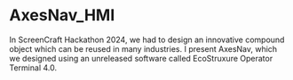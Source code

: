 # AxesNav_HMI
In ScreenCraft Hackathon 2024, we had to design an innovative compound object which can be reused in many industries. I present AxesNav, which we designed using an unreleased software called EcoStruxure Operator Terminal 4.0.
